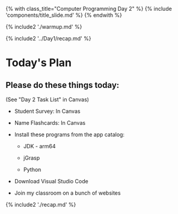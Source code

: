 {% with class_title="Computer Programming Day 2" %}
{% include 'components/title_slide.md' %}
{% endwith %}

{% include2 './warmup.md' %}





{% include2 '../Day1/recap.md' %}


# Today's Plan

## Please do these things today:
(See "Day 2 Task List" in Canvas)

- Student Survey: In Canvas

- Name Flashcards: In Canvas

- Install these programs from the app catalog:

	- JDK - arm64

	- jGrasp

	- Python

- Download Visual Studio Code

- Join my classroom on a bunch of websites



{% include2 './recap.md' %}

